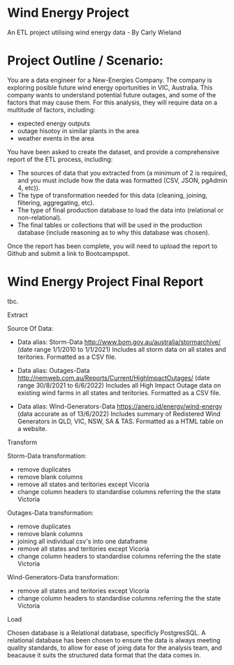 # Wind Energy Project
An ETL project utilising wind energy data - By Carly Wieland

# Project Outline / Scenario:
You are a data engineer for a New-Energies Company.
The company is exploring posible future wind energy oportunities in VIC, Australia.
This company wants to understand potential future outages, and some of the factors that may cause them. For this analysis, they will require data on a multitude of factors, including:

* expected energy outputs 
* outage hisotoy in similar plants in the area
* weather events in the area

You have been asked to create the dataset, and provide a comprehensive report of the ETL process, including:
* The sources of data that you extracted from (a minimum of 2 is required, and you must include how the data was formatted (CSV, JSON, pgAdmin 4, etc)).
* The type of transformation needed for this data (cleaning, joining, filtering, aggregating, etc).
* The type of final production database to load the data into (relational or non-relational).
* The final tables or collections that will be used in the production database (include reasoning as to why this database was chosen).


Once the report has been complete, you will need to upload the report to Github and submit a link to Bootcampspot.

# Wind Energy Project Final Report
tbc.

Extract

Source Of Data:
* Data alias: Storm-Data
http://www.bom.gov.au/australia/stormarchive/ (date range 1/1/2010 to 1/1/2021)
Includes all storm data on all states and teritories.
Formatted as a CSV file.

* Data alias: Outages-Data
http://nemweb.com.au/Reports/Current/HighImpactOutages/ (date range 30/8/2021 to 6/6/2022)
Includes all High Impact Outage data on existing wind farms in all states and teritories.
Formatted as a CSV file.

* Data alias: Wind-Generators-Data
https://anero.id/energy/wind-energy  (data accurate as of 13/6/2022)
Includes summary of Redistered Wind Generators in QLD, VIC, NSW, SA & TAS.
Formatted as a HTML table on a website.


Transform

Storm-Data transformation:
* remove duplicates
* remove blank columns
* remove all states and teritories except Vicoria
* change column headers to standardise columns referring the the state Victoria

Outages-Data transformation:
* remove duplicates
* remove blank columns
* joining all individual csv's into one dataframe
* remove all states and teritories except Vicoria
* change column headers to standardise columns referring the the state Victoria

Wind-Generators-Data transformation:
* remove all states and teritories except Vicoria
* change column headers to standardise columns referring the the state Victoria


Load

Chosen database is a Relational database, specificly PostgresSQL.
A relational database has been chosen to ensure the data is always meeting quality standards, to allow for ease of joing data for the analysis team, and beacause it suits the structured data format that the data comes in.
